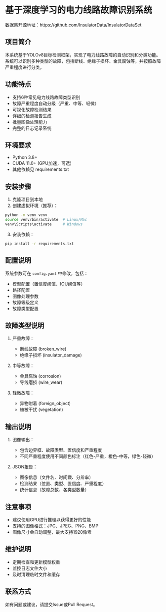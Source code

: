 # 基于深度学习的电力线路故障识别系统
数据集开源地址：https://github.com/InsulatorData/InsulatorDataSet

## 项目简介
本系统基于YOLOv8目标检测框架，实现了电力线路故障的自动识别和分类功能。系统可以识别多种类型的故障，包括断线、绝缘子损坏、金具腐蚀等，并按照故障严重程度进行分类。

## 功能特点
- 支持6种常见电力线路故障类型识别
- 故障严重程度自动分级（严重、中等、轻微）
- 可视化故障检测结果
- 详细的检测报告生成
- 批量图像处理能力
- 完整的日志记录系统

## 环境要求
- Python 3.8+
- CUDA 11.0+ (GPU加速，可选)
- 其他依赖见 requirements.txt

## 安装步骤
1. 克隆项目到本地
2. 创建虚拟环境（推荐）：
```bash
python -m venv venv
source venv/bin/activate  # Linux/Mac
venv\Scripts\activate     # Windows
```
3. 安装依赖：
```bash
pip install -r requirements.txt
```

## 配置说明
系统参数可在 `config.yaml` 中修改，包括：
- 模型配置（置信度阈值、IOU阈值等）
- 路径配置
- 图像处理参数
- 故障等级定义
- 故障类型配置

## 故障类型说明
1. 严重故障：
   - 断线故障 (broken_wire)
   - 绝缘子损坏 (insulator_damage)

2. 中等故障：
   - 金具腐蚀 (corrosion)
   - 导线磨损 (wire_wear)

3. 轻微故障：
   - 异物附着 (foreign_object)
   - 植被干扰 (vegetation)

## 输出说明
1. 图像输出：
   - 包含边界框、故障类型、置信度和严重程度
   - 不同严重程度使用不同颜色标注（红色-严重，橙色-中等，绿色-轻微）

2. JSON报告：
   - 图像信息（文件名、时间戳、分辨率）
   - 检测结果（位置、类型、置信度、严重程度）
   - 统计信息（故障总数、各类型数量）

## 注意事项
- 建议使用GPU进行推理以获得更好的性能
- 支持的图像格式：JPG、JPEG、PNG、BMP
- 图像尺寸会自动调整，最大支持1920像素

## 维护说明
- 定期检查和更新模型权重
- 监控日志文件大小
- 及时清理临时文件和缓存

## 联系方式
如有问题或建议，请提交Issue或Pull Request。 
